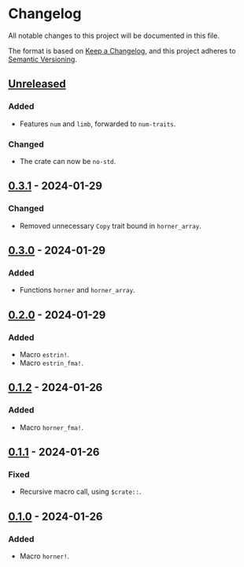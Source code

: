# Changelog

All notable changes to this project will be documented in this file.

The format is based on [Keep a Changelog](https://keepachangelog.com),
and this project adheres to [Semantic Versioning](https://semver.org).

<!--
Types of changes:
- `Added` for new features;
- `Changed` for changes in existing functionality;
- `Deprecated` for soon-to-be removed features;
- `Removed` for now removed features;
- `Fixed` for any bug fixes;
- `Security` in case of vulnerabilities.
-->

<!-- next-header -->
## [Unreleased]

### Added

- Features `num` and `limb`, forwarded to `num-traits`.

### Changed

- The crate can now be `no-std`.

## [0.3.1] - 2024-01-29

### Changed

- Removed unnecessary `Copy` trait bound in `horner_array`.

## [0.3.0] - 2024-01-29

### Added

- Functions `horner` and `horner_array`.

## [0.2.0] - 2024-01-29

### Added

- Macro `estrin!`.
- Macro `estrin_fma!`.

## [0.1.2] - 2024-01-26

### Added

- Macro `horner_fma!`.

## [0.1.1] - 2024-01-26

### Fixed

- Recursive macro call, using `$crate::`.

## [0.1.0] - 2024-01-26

### Added

- Macro `horner!`.

<!-- next-url -->
[Unreleased]: https://github.com/FedericoStra/polyeval/compare/v0.3.1...HEAD
[0.3.1]: https://github.com/FedericoStra/polyeval/compare/v0.3.0...v0.3.1
[0.3.0]: https://github.com/FedericoStra/polyeval/compare/v0.2.0...v0.3.0
[0.2.0]: https://github.com/FedericoStra/polyeval/compare/v0.1.2...v0.2.0
[0.1.2]: https://github.com/FedericoStra/polyeval/compare/v0.1.1...v0.1.2
[0.1.1]: https://github.com/FedericoStra/polyeval/compare/v0.1.0...v0.1.1
[0.1.0]: https://github.com/FedericoStra/polyeval/releases/tag/v0.1.0
